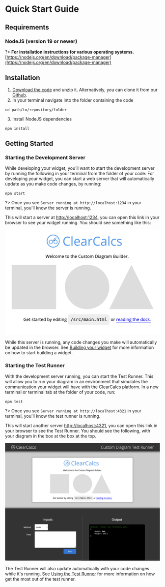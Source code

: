 # Quick Start Guide

## Requirements

### NodeJS (version 19 or newer)

?> **For installation instructions for various operating systems.** [https://nodejs.org/en/download/package-manager](https://nodejs.org/en/download/package-manager)

## Installation

1. [Download the code](https://github.com/ClearCalcs/custom-diagram-boilerplate/archive/refs/heads/main.zip) and unzip it. Alternatively, you can clone it from our [Github](https://github.com/ClearCalcs/custom-diagram-boilerplate).
2. In your terminal navigate into the folder containing the code

```
cd path/to/repository/folder
```

3. Install NodeJS dependencies

```
npm install
```

## Getting Started

### Starting the Development Server

While developing your widget, you'll want to start the development server by running the following in your terminal from the folder of your code:
For developing your widget, you can start a web server that will automatically update as you make code changes, by running:

```
npm start
```

?> Once you see `Server running at http://localhost:1234` in your terminal, you'll know the server is running.

This will start a server at [http://localhost:1234](http://localhost:1234), you can open this link in your browser to see your widget running. You should see something like this:

![Screenshot of the Development Server](_media/quick-start-guide/dev-server.png)

While this server is running, any code changes you make will automatically be updated in the browser. See [Building your widget](/#/guide) for more information on how to start building a widget.

### Starting the Test Runner

With the development server running, you can start the Test Runner. This will allow you to run your diagram in an environment that simulates the communication your widget will have with the ClearCalcs platform. In a new terminal or terminal tab at the folder of your code, run:

```
npm test
```

?> Once you see `Server running at http://localhost:4321` in your terminal, you'll know the test runner is running.

This will start another server [http://localhost:4321](http://localhost:4321), you can open this link in your browser to see the Test Runner. You should see the following, with your diagram in the box at the box at the top.

![Screenshot of the Test Runner](_media/quick-start-guide/testing-server.png)

The Test Runner will also update automatically with your code changes while it's running. See [Using the Test Runner](/#/guide) for more information on how get the most out of the test runner.
